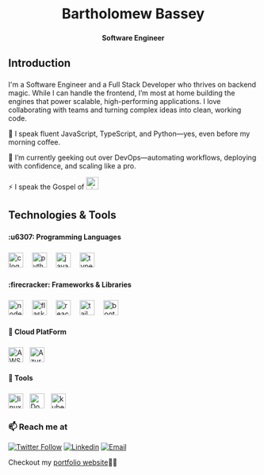 <h1 align="center">Bartholomew Bassey</h1>

###

<h4 align="center">Software Engineer</h4>

###

<h2 align="left">Introduction</h2>

###
<p align="left">I'm a Software Engineer and a Full Stack Developer who thrives on backend magic. While I can handle the frontend, I’m most at home building the engines that power scalable, high-performing applications. I love collaborating with teams and turning complex ideas into clean, working code.
</p>
<p align="left"> 🔭 I speak fluent JavaScript, TypeScript, and Python—yes, even before my morning coffee.
</p>

<p align="left">🌱 I’m currently geeking out over DevOps—automating workflows, deploying with confidence, and scaling like a pro.</p>

<p align="left">⚡ I speak the Gospel of <img src="https://img.shields.io/badge/Vim-019733?logo=vim&logoColor=white&style=for-the-badge" height="25" alt="vim logo"  />
  <img width="5" align="center"/></p>

###

<h2 align="left">Technologies & Tools</h2>

###

<h4 align="left"> :u6307: Programming Languages</h4>

###


<!-- ## :u6307: Languages
- [x] Python, 
- [x] JavaScript,
- [x] sql,
- [x] shell,
- [x] c,
## :firecracker: Libraries/Frameworks
- [x] Flask
- [x] Django
- [x] React
- [x] Tailwind

## 💾 Database
- [x] Mysql
- [x] postgres
- [x] mongo db
- [x] Redis (in-memory storage)  

        

## 🔭 I’m currently working on ...


## 📫 How to reach me: ...
- [LinkedIn](https://www.linkedin.com/in/bartholomew-bassey1)
- [ X ](https://twitter.com/barthbassey1)

<!--
**barth007/barth007** is a ✨ _special_ ✨ repository because its `README.md` (this file) appears on your GitHub profile.

Here are some ideas to get you started:

- 🔭 I’m currently working on ...
- 🌱 I’m currently learning ...
- 👯 I’m looking to collaborate on ...
- 🤔 I’m looking for help with ...
- 💬 Ask me about ...
- 📫 How to reach me: ...
- 😄 Pronouns: ...
- ⚡ Fun fact: ...
-->




<div align="left">
  <img src="https://img.shields.io/badge/C-Good-blue?style=for-the-badge&logo=C" height="30" alt="c logo"  />
  <img width="10" />
  <img src="https://img.shields.io/badge/Python-Expert-green?style=for-the-badge&logo=Python" height="30" alt="python logo"  />
  <img width="10" />
  <img src="https://img.shields.io/badge/JavaScript-Expert-green?style=for-the-badge&logo=JavaScript" height="30" alt="javascript logo"  />
  <img width="10" />
  <img src="https://img.shields.io/badge/TypeScript-Expert-green?style=for-the-badge&logo=TypeScript" height="30" alt="typescript logo"  />
  <img width="10" />
</div>

###

<h4 align="left"> :firecracker: Frameworks & Libraries</h4>

###

<div align="left">
  <img src="https://img.shields.io/badge/Express-Expert-green?style=for-the-badge&logo=Express" height="30" alt="nodejs logo"  />
  <img width="10" />
  <img src="https://img.shields.io/badge/Django-Expert-green?style=for-the-badge&logo=Django" height="30" alt="flask logo"  />
  <img width="10" />
  <img src="https://img.shields.io/badge/Flask-Expert-green?style=for-the-badge&logo=Flask" height="30" alt="react logo"  />
  <img width="10" />
  <img src="https://img.shields.io/badge/NextJS-intermediate-orange?style=for-the-badge&logo=NextJS" height="30" alt="tailwindcss logo"  />
  <img width="10" />
  <img src="https://img.shields.io/badge/ReactJS-intermediate-orange?style=for-the-badge&logo=ReactJS" height="30" alt="bootstrap logo"  />
  <img width="10" />
</div>

###

<h4 align="left">💾 Cloud PlatForm</h4>

###

<div align="left">
  <img src="https://img.shields.io/badge/AWS-intermediate-orange?style=for-the-badge" height="30" alt="AWS logo"  />
  <img width="5" />
  <img src="https://img.shields.io/badge/Azure-intermediate-orange?style=for-the-badge" height="30" alt="Azure logo"  />
  <img width="5" />
</div>

<h4 align="left">🔧 Tools</h4>

###

<div align="left">
  <img src="https://img.shields.io/badge/Linux-Expert-green?style=for-the-badge" height="30" alt="linux logo"  />
  <img width="5" />
   <img src="https://img.shields.io/badge/Docker-Expert-green?style=for-the-badge" height="30" alt="Docker logo"  />
  <img width="5" />
  <img src="https://img.shields.io/badge/Kubernetes-intermediate-orange?style=for-the-badge" height="30" alt="kubernetes logo"  />
  <img width="5" />
</div>


### 📫 Reach me at 

[![Twitter Follow](https://img.shields.io/twitter/follow/barthbassey1?style=social)](https://twitter.com/barthbassey1)
[![Linkedin](https://img.shields.io/badge/LinkedIn-%230077B5.svg?&style=flat-square&logo=linkedin&logoColor=white)](https://www.linkedin.com/in/bartholomew-bassey1/)
[![Email](https://img.shields.io/badge/-basseybartholomew237@gmail.com-c14438?style=flat-square&logo=Gmail&logoColor=white&link=mailto:basseybartholomew237@gmail.com)](mailto:basseybartholomew237@gmail.com)

Checkout my [portfolio website]()🔗🔗
